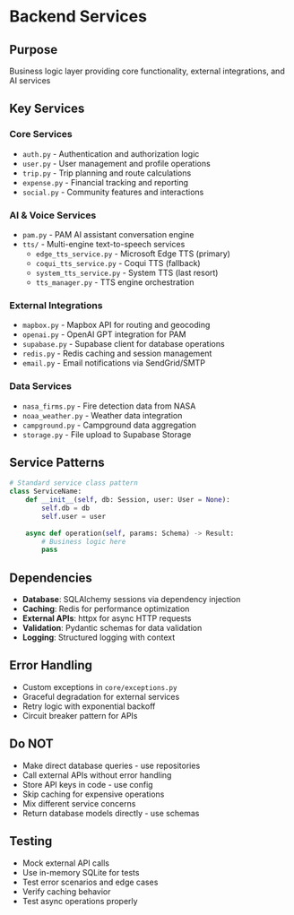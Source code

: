 # Backend Services

## Purpose
Business logic layer providing core functionality, external integrations, and AI services

## Key Services

### Core Services
- `auth.py` - Authentication and authorization logic
- `user.py` - User management and profile operations
- `trip.py` - Trip planning and route calculations
- `expense.py` - Financial tracking and reporting
- `social.py` - Community features and interactions

### AI & Voice Services
- `pam.py` - PAM AI assistant conversation engine
- `tts/` - Multi-engine text-to-speech services
  - `edge_tts_service.py` - Microsoft Edge TTS (primary)
  - `coqui_tts_service.py` - Coqui TTS (fallback)
  - `system_tts_service.py` - System TTS (last resort)
  - `tts_manager.py` - TTS engine orchestration

### External Integrations
- `mapbox.py` - Mapbox API for routing and geocoding
- `openai.py` - OpenAI GPT integration for PAM
- `supabase.py` - Supabase client for database operations
- `redis.py` - Redis caching and session management
- `email.py` - Email notifications via SendGrid/SMTP

### Data Services
- `nasa_firms.py` - Fire detection data from NASA
- `noaa_weather.py` - Weather data integration
- `campground.py` - Campground data aggregation
- `storage.py` - File upload to Supabase Storage

## Service Patterns
```python
# Standard service class pattern
class ServiceName:
    def __init__(self, db: Session, user: User = None):
        self.db = db
        self.user = user
    
    async def operation(self, params: Schema) -> Result:
        # Business logic here
        pass
```

## Dependencies
- **Database**: SQLAlchemy sessions via dependency injection
- **Caching**: Redis for performance optimization
- **External APIs**: httpx for async HTTP requests
- **Validation**: Pydantic schemas for data validation
- **Logging**: Structured logging with context

## Error Handling
- Custom exceptions in `core/exceptions.py`
- Graceful degradation for external services
- Retry logic with exponential backoff
- Circuit breaker pattern for APIs

## Do NOT
- Make direct database queries - use repositories
- Call external APIs without error handling
- Store API keys in code - use config
- Skip caching for expensive operations
- Mix different service concerns
- Return database models directly - use schemas

## Testing
- Mock external API calls
- Use in-memory SQLite for tests
- Test error scenarios and edge cases
- Verify caching behavior
- Test async operations properly
